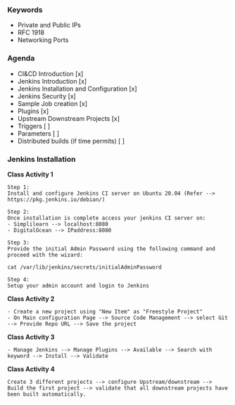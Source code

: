 

### Keywords

- Private and Public IPs
- RFC 1918
- Networking Ports


### Agenda

- CI&CD Introduction [x]
- Jenkins Introduction [x]
- Jenkins Installation and Configuration [x]
- Jenkins Security [x]
- Sample Job creation [x]
- Plugins [x]
- Upstream Downstream Projects [x]
- Triggers [ ]
- Parameters [ ]
- Distributed builds (if time permits) [ ]




### Jenkins Installation

**Class Activity 1**
````
Step 1:
Install and configure Jenkins CI server on Ubuntu 20.04 (Refer --> https://pkg.jenkins.io/debian/)

Step 2:
Once installation is complete access your jenkins CI server on:
- Simplilearn --> localhost:8080
- DigitalOcean --> IPaddress:8080

Step 3:
Provide the initial Admin Password using the following command and proceed with the wizard:

cat /var/lib/jenkins/secrets/initialAdminPassword

Step 4:
Setup your admin account and login to Jenkins

````

**Class Activity 2**
````
- Create a new project using "New Item" as "Freestyle Project"
- On Main configuration Page --> Source Code Management --> select Git --> Provide Repo URL --> Save the project

````

**Class Activity 3**
````
- Manage Jenkins --> Manage Plugins --> Available --> Search with keyword --> Install --> Validate

````

**Class Activity 4**
````
Create 3 different projects --> configure Upstream/downstream --> Build the first project --> validate that all downstream projects have been built automatically.

````
